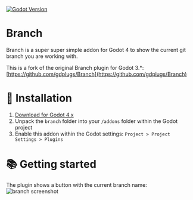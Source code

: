 [![Godot Version](https://img.shields.io/badge/Godot-4.x-green.svg)](https://shields.io/)

# Branch
Branch is a super super simple addon for Godot 4 to show the current git branch you are working with.

This is a fork of the original Branch plugin for Godot 3.*: [https://github.com/gdplugs/Branch](https://github.com/gdplugs/Branch)

# 🧪 Installation
1. [Download for Godot 4.x](https://github.com/gdplugs/Branch/archive/refs/heads/main.zip)
2. Unpack the `branch` folder into your `/addons` folder within the Godot project
3. Enable this addon within the Godot settings: `Project > Project Settings > Plugins`

# 📚 Getting started
The plugin shows a button with the current branch name:
![branch screenshot](screenshots/branch.PNG?raw=true "Plugin")
